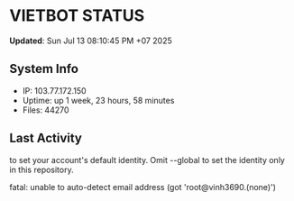 # VIETBOT STATUS
**Updated**: Sun Jul 13 08:10:45 PM +07 2025

## System Info
- IP: 103.77.172.150
- Uptime: up 1 week, 23 hours, 58 minutes
- Files: 44270

## Last Activity

to set your account's default identity.
Omit --global to set the identity only in this repository.

fatal: unable to auto-detect email address (got 'root@vinh3690.(none)')
